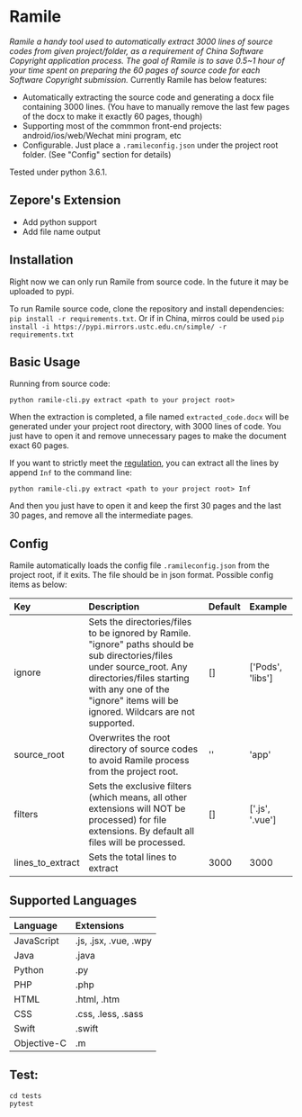 # Ramile

_Ramile a handy tool used to automatically extract 3000 lines of source codes from given project/folder, as a requirement of China Software Copyright application process. The goal of Ramile is to save 0.5~1 hour of your time spent on preparing the 60 pages of source code for each Software Copyright submission._
Currently Ramile has below features:

- Automatically extracting the source code and generating a docx file containing 3000 lines. (You have to manually remove the last few pages of the docx to make it exactly 60 pages, though)
- Supporting most of the commmon front-end projects: android/ios/web/Wechat mini program, etc
- Configurable. Just place a `.ramileconfig.json` under the project root folder. (See "Config" section for details)

Tested under python 3.6.1.

## Zepore's Extension

- Add python support
- Add file name output

## Installation

Right now we can only run Ramile from source code. In the future it may be uploaded to pypi.

To run Ramile source code, clone the repository and install dependencies: `pip install -r requirements.txt`. Or if in China, mirros could be used `pip install -i https://pypi.mirrors.ustc.edu.cn/simple/ -r requirements.txt`

## Basic Usage

Running from source code:

```
python ramile-cli.py extract <path to your project root>
```

When the extraction is completed, a file named `extracted_code.docx` will be generated under your project root directory, with 3000 lines of code. You just have to open it and remove unnecessary pages to make the document exact 60 pages.

If you want to strictly meet the [regulation](./著作权法.md#第十条-软件的鉴别材料包括程序和文档的鉴别材料), you can extract all the lines by append `Inf` to the command line:

```
python ramile-cli.py extract <path to your project root> Inf
```

And then you just have to open it and keep the first 30 pages and the last 30 pages, and remove all the intermediate pages.

## Config

Ramile automatically loads the config file `.ramileconfig.json` from the project root, if it exits. The file should be in json format. Possible config items as below:

| Key              | Description                                                                                                                                                                                                                          | Default | Example          |
| :--------------- | :----------------------------------------------------------------------------------------------------------------------------------------------------------------------------------------------------------------------------------- | :------ | :--------------- |
| ignore           | Sets the directories/files to be ignored by Ramile. "ignore" paths should be sub directories/files under source_root. Any directories/files starting with any one of the "ignore" items will be ignored. Wildcars are not supported. | []      | ['Pods', 'libs'] |
| source_root      | Overwrites the root directory of source codes to avoid Ramile process from the project root.                                                                                                                                         | ''      | 'app'            |
| filters          | Sets the exclusive filters (which means, all other extensions will NOT be processed) for file extensions. By default all files will be processed.                                                                                    | []      | ['.js', '.vue']  |
| lines_to_extract | Sets the total lines to extract                                                                                                                                                                                                      | 3000    | 3000             |

## Supported Languages

| Language    | Extensions            |
| :---------- | :-------------------- |
| JavaScript  | .js, .jsx, .vue, .wpy |
| Java        | .java                 |
| Python      | .py                   |
| PHP         | .php                  |
| HTML        | .html, .htm           |
| CSS         | .css, .less, .sass    |
| Swift       | .swift                |
| Objective-C | .m                    |

## Test:

```shell
cd tests
pytest
```
